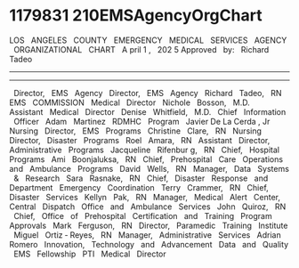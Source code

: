 # 1179831 210EMSAgencyOrgChart

LOS
 
ANGELES
 
COUNTY
 
EMERGENCY
 
MEDICAL
 
SERVICES
 
AGENCY
 
ORGANIZATIONAL
 
CHART
 
A
pril 1
,
 
202
5
Approved
 
by:
 
Richard
 
Tadeo
 
___________
____________
 
Director,
 
EMS
 
Agency
 
Director,
 
EMS
 
Agency
 
Richard
 
Tadeo,
 
RN
 
EMS
 
COMMISSION
 
Medical
 
Director
 
Nichole
 
Bosson,
 
M.D.
 
Assistant
 
Medical
 
Director
 
Denise
 
Whitfield,
 
M.D.
 
Chief
 
Information
 
Officer
 
Adam
 
Martinez
 
RDMHC
 
Program
 
Javier De La Cerda
, Jr
Nursing
 
Director,
 
EMS
 
Programs
 
Christine
 
Clare,
 
RN
 
Nursing
 
Director,
 
Disaster
 
Programs
 
Roel
 
Amara,
 
RN
 
Assistant
 
Director,
 
Administrative
 
Programs
 
Jacqueline
 
Rifenbur
g,
 
RN
 
Chief,
 
Hospital
 
Programs
 
Ami
 
Boonjaluksa,
 
RN
 
Chief,
 
Prehospital
 
Care
 
Operations
 
and
 
Ambulance
 
Programs
 
David
 
Wells,
 
RN
 
Manager,
 
Data
 
Systems
 
&
 
Research
 
Sara
 
Rasnake,
 
RN
 
Chief,
 
Disaster
 
Response
 
and
 
Department
 
Emergency
 
Coordination
 
Terry
 
Crammer,
 
RN
 
Chief,
 
Disaster
 
Services
 
Kellyn
 
Pak,
 
RN
 
Manager,
 
Medical
 
Alert
 
Center,
 
Central
 
Dispatch
 
Office
 
and
 
Ambulance
 
Services
 
John
 
Quiroz,
 
RN
 
Chief,
 
Office
 
of
 
Prehospital
 
Certification
 
and
 
Training
 
Program
 
Approvals
 
Mark
 
Ferguson,
 
RN
 
Director,
 
Paramedic
 
Training
 
Institute
 
Miguel
 
Ortiz
‐
Reyes,
 
RN
 
Manager,
 
Administrative
 
Services
 
Adrian
 
Romero
 
Innovation,
 
Technology
 
and
 
Advancement
 
Data
 
and
 
Quality
 
EMS
 
Fellowship
 
PTI
 
Medical
 
Director
